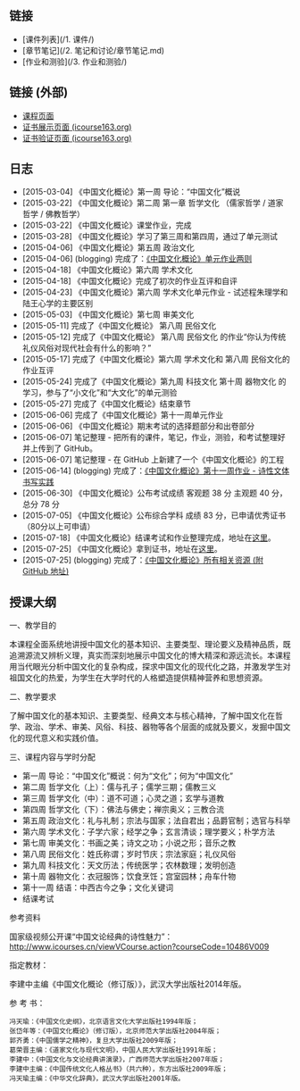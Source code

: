 
## 链接

- [课件列表](/1. 课件/)
- [章节笔记](/2. 笔记和讨论/章节笔记.md)
- [作业和测验](/3. 作业和测验/)

## 链接 (外部)

- [课程页面](http://www.icourse163.org/learn/whu-20011)
- [证书展示页面 (icourse163.org)](http://www.icourse163.org/cert/Authority.htm?certNo=V201562000012)
- [证书验证页面 (icourse163.org)](http://www.icourse163.org/verify/V201562000012#/verifyResult)

## 日志

- [2015-03-04] 《中国文化概论》第一周 导论：“中国文化”概说 
- [2015-03-22] 《中国文化概论》第二周  第一章 哲学文化 （儒家哲学 / 道家哲学 / 佛教哲学）
- [2015-03-22] 《中国文化概论》课堂作业，完成
- [2015-03-28] 《中国文化概论》学习了第三周和第四周，通过了单元测试
- [2015-04-06] 《中国文化概论》第五周 政治文化
- [2015-04-06] (blogging) 完成了：[《中国文化概论》单元作业两则](http://gulu-dev.com/post/2015-04-06-chinese-culture-homework)
- [2015-04-18] 《中国文化概论》第六周 学术文化
- [2015-04-18] 《中国文化概论》完成了初次的作业互评和自评
- [2015-04-23] 《中国文化概论》第六周 学术文化单元作业 - 试述程朱理学和陆王心学的主要区别
- [2015-05-03] 《中国文化概论》第七周 审美文化
- [2015-05-11] 完成了《中国文化概论》 第八周 民俗文化
- [2015-05-12] 完成了《中国文化概论》 第八周 民俗文化 的作业“你认为传统礼仪风俗对现代社会有什么的影响？”
- [2015-05-17] 完成了《中国文化概论》第六周 学术文化和 第八周 民俗文化的作业互评 
- [2015-05-24] 完成了《中国文化概论》第九周 科技文化 第十周 器物文化 的学习，参与了“小文化”和“大文化”的单元测验
- [2015-05-27] 完成了《中国文化概论》结束章节
- [2015-06-06] 完成了《中国文化概论》第十一周单元作业
- [2015-06-06] 《中国文化概论》期末考试的选择题部分和出卷部分
- [2015-06-07] 笔记整理 - 把所有的课件，笔记，作业，测验，和考试整理好并上传到了 GitHub。
- [2015-06-07] 笔记整理 - 在 GitHub 上新建了一个《中国文化概论》的工程
- [2015-06-14] (blogging) 完成了：[《中国文化概论》第十一周作业 - 诗性文体书写实践](http://gulu-dev.com/post/2015-06-14-chinese-culture-homework-2)
- [2015-06-30] 《中国文化概论》公布考试成绩 客观题 38 分 主观题 40 分，总分 78 分
- [2015-07-05] 《中国文化概论》公布综合学科 成绩 83 分，已申请优秀证书（80分以上可申请）
- [2015-07-18] 《中国文化概论》结课考试和作业整理完成，地址在[这里](https://github.com/mc-gulu/mooc_chinese_culture)。
- [2015-07-25] 《中国文化概论》拿到证书，地址在[这里](http://www.icourse163.org/cert/Authority.htm?certNo=V201562000012)。
- [2015-07-25] (blogging) 完成了：[《中国文化概论》所有相关资源 (附 GitHub 地址)](http://gulu-dev.com/post/2015-07-25-chinese-culture-completed)


## 授课大纲

一、教学目的

本课程全面系统地讲授中国文化的基本知识、主要类型、理论要义及精神品质，既追溯源流又辨析义理，真实而深刻地展示中国文化的博大精深和源远流长。本课程用当代眼光分析中国文化的复杂构成，探求中国文化的现代化之路，并激发学生对祖国文化的热爱，为学生在大学时代的人格塑造提供精神营养和思想资源。
 
二、教学要求

了解中国文化的基本知识、主要类型、经典文本与核心精神，了解中国文化在哲学、政治、学术、审美、风俗、科技、器物等各个层面的成就及要义，发掘中国文化的现代意义和实践价值。
 
三、课程内容与学时分配

- 第一周  导论：“中国文化”概说：何为“文化”；何为“中国文化”
- 第二周  哲学文化（上）：儒与孔子；儒学三期；儒教三义
- 第三周  哲学文化（中）：道不可道；心灵之道；玄学与道教
- 第四周  哲学文化（下）：佛法与佛史；禅宗奥义；三教合流
- 第五周  政治文化：礼与礼制；宗法与国家；法自君出；品爵官制；选官与科举
- 第六周  学术文化：子学六家；经学之争；玄言清谈；理学要义；朴学方法
- 第七周  审美文化：书画之美；诗文之功；小说之形；音乐之教
- 第八周  民俗文化：姓氏称谓；岁时节庆；宗法家庭；礼仪风俗
- 第九周  科技文化：天文历法；传统医学；农林数理；发明创造
- 第十周  器物文化：衣冠服饰；饮食烹饪；宫室园林；舟车什物
- 第十一周   结语：中西古今之争；文化关键词    
- 结课考试

 
参考资料

国家级视频公开课“中国文论经典的诗性魅力”：http://www.icourses.cn/viewVCourse.action?courseCode=10486V009 

指定教材：

李建中主编《中国文化概论（修订版）》，武汉大学出版社2014年版。

参 考 书：

    冯天瑜：《中国文化史纲》，北京语言文化大学出版社1994年版；
    张岱年等：《中国文化概论》（修订版），北京师范大学出版社2004年版；
    郭齐勇：《中国儒学之精神》，复旦大学出版社2009年版；
    葛荣晋主编：《道家文化与现代文明》，中国人民大学出版社1991年版；
    李建中：《中国文化与文论经典讲演录》，广西师范大学出版社2007年版；
    李建中主编：《中国传统文化人格丛书》（共六种），东方出版社2009年版；
    冯天瑜主编：《中华文化辞典》，武汉大学出版社2001年版。
